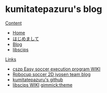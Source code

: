 # kumitatepazuru's blog
[Content]()

  * [Home](index.md)
  * [はじめまして](hi.md)
  * [Blog](index.md#Blog)
  * [libscips](index.md#Blog)

[Links]()

  * [cszp Easy soccer execution program WIKI](../cszp/jp/#!index.md)
  * [Robocup soccer 2D jyosen team blog](../jyo_sen/#!index.md)
  * [kumitatepazuru's github](../#!index.md)
  * [libscips WIKI](../libscips/jp/#!index.md)
[gimmick:theme](united)